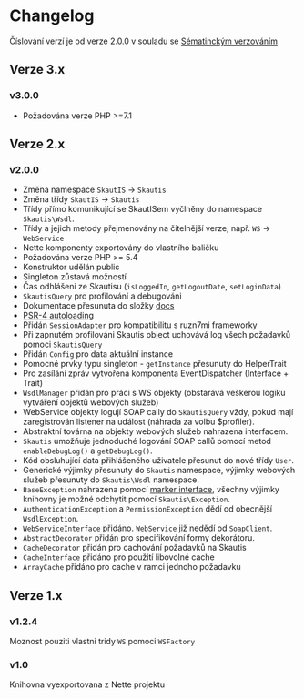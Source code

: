 # Changelog

Číslování verzí je od verze 2.0.0 v souladu se [Sématinckým verzováním](http://semver.org/)

## Verze 3.x

### v3.0.0
* Požadována verze PHP >=7.1

## Verze 2.x

### v2.0.0
* Změna namespace `SkautIS` -> `Skautis`
* Změna třídy `SkautIS` -> `Skautis`
* Třídy přímo komunikující se SkautISem vyčlněny do namespace ``Skautis\Wsdl``.
* Třídy a jejich metody přejmenovány na čitelnější verze, např. `WS` -> `WebService`
* Nette komponenty exportovány do vlastního baličku
* Požadována verze PHP >= 5.4
* Konstruktor udělán public
* Singleton zůstavá možností
* Čas odhlášeni ze Skautisu (``isLoggedIn``, ``getLogoutDate``, ``setLoginData``)
* ``SkautisQuery`` pro profilování a debugováni
* Dokumentace přesunuta do složky [docs](./docs)
* [PSR-4 autoloading](http://www.php-fig.org/psr/psr-4/)
* Přidán ``SessionAdapter`` pro kompatibilitu s ruzn7mi frameworky
* Při zapnutém profilováni Skautis object uchovává log všech požadavků pomoci ``SkautisQuery``
* Přidán ``Config`` pro data aktuální instance
* Pomocné prvky typu singleton - ``getInstance`` přesunuty do HelperTrait
* Pro zasílání zpráv vytvořena komponenta EventDispatcher (Interface + Trait)
* ``WsdlManager`` přidán pro práci s WS objekty (obstarává veškerou logiku vytváření objektů webových služeb)
* WebService objekty logují SOAP cally do ``SkautisQuery`` vždy, pokud mají zaregistrován listener na událost (náhrada
  za volbu $profiler).
* Abstraktní továrna na objekty webových služeb nahrazena interfacem.
* ``Skautis`` umožňuje jednoduché logování SOAP callů pomocí metod ``enableDebugLog()`` a ``getDebugLog()``.
* Kód obsluhující data přihlášeného uživatele přesunut do nové třídy ``User``.
* Generické výjimky přesunuty do `Skautis` namespace, výjimky webových služeb přesunuty do `Skautis\Wsdl` namespace.
* `BaseException` nahrazena pomocí [marker interface](http://en.wikipedia.org/wiki/Marker_interface_pattern), všechny
  výjimky knihovny je možné odchytit pomocí `Skautis\Exception`.
* `AuthenticationException` a `PermissionException` dědí od obecnější `WsdlException`.
* `WebServiceInterface` přidáno. `WebService` již nedědí od `SoapClient`.
* `AbstractDecorator` přidán pro specifikování formy dekorátoru.
* `CacheDecorator` přidán pro cachování požadavků na Skautis
* `CacheInterface` přidáno pro použití libovolné cache
* `ArrayCache` přidáno pro cache v ramci jednoho požadavku


## Verze 1.x

### v1.2.4
Moznost pouziti vlastni tridy `WS` pomoci `WSFactory`

### v1.0
Knihovna vyexportovana z Nette projektu
